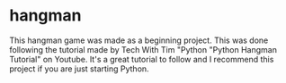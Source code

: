 # hangman
This hangman game was made as a beginning project. This was done following the tutorial made by Tech With Tim "Python "Python Hangman Tutorial" on Youtube. 
It's a great tutorial to follow and I recommend this project if you are just starting Python. 

